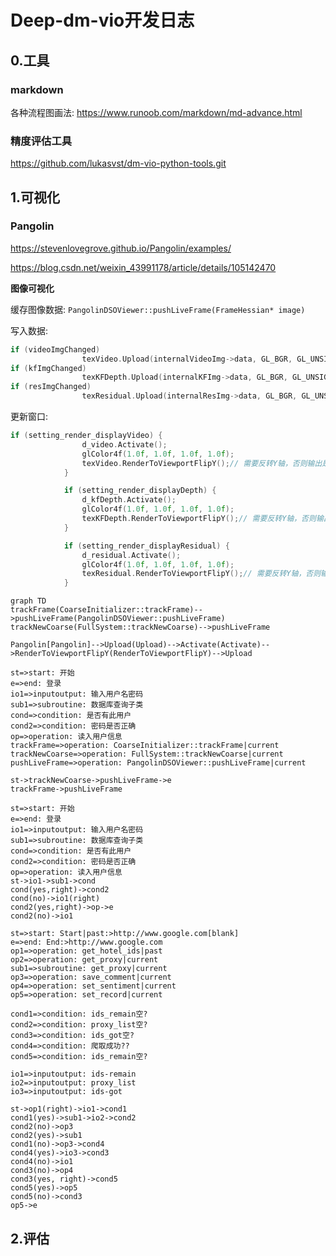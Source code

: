 # Deep-dm-vio开发日志
## 0.工具
### markdown

各种流程图画法: https://www.runoob.com/markdown/md-advance.html

### 精度评估工具

https://github.com/lukasvst/dm-vio-python-tools.git

## 1.可视化
### Pangolin
https://stevenlovegrove.github.io/Pangolin/examples/

https://blog.csdn.net/weixin_43991178/article/details/105142470

**图像可视化**

缓存图像数据: `PangolinDSOViewer::pushLiveFrame(FrameHessian* image)`

写入数据: 

```cpp
if (videoImgChanged)
                texVideo.Upload(internalVideoImg->data, GL_BGR, GL_UNSIGNED_BYTE);
if (kfImgChanged)
                texKFDepth.Upload(internalKFImg->data, GL_BGR, GL_UNSIGNED_BYTE);
if (resImgChanged)
                texResidual.Upload(internalResImg->data, GL_BGR, GL_UNSIGNED_BYTE);
```

更新窗口:

```cpp
if (setting_render_displayVideo) {
                d_video.Activate();
                glColor4f(1.0f, 1.0f, 1.0f, 1.0f);
                texVideo.RenderToViewportFlipY();// 需要反转Y轴，否则输出是倒着的
            }

            if (setting_render_displayDepth) {
                d_kfDepth.Activate();
                glColor4f(1.0f, 1.0f, 1.0f, 1.0f);
                texKFDepth.RenderToViewportFlipY();// 需要反转Y轴，否则输出是倒着的
            }

            if (setting_render_displayResidual) {
                d_residual.Activate();
                glColor4f(1.0f, 1.0f, 1.0f, 1.0f);
                texResidual.RenderToViewportFlipY();// 需要反转Y轴，否则输出是倒着的
            }
```



```mermaid
graph TD
trackFrame(CoarseInitializer::trackFrame)-->pushLiveFrame(PangolinDSOViewer::pushLiveFrame)
trackNewCoarse(FullSystem::trackNewCoarse)-->pushLiveFrame

Pangolin[Pangolin]-->Upload(Upload)-->Activate(Activate)-->RenderToViewportFlipY(RenderToViewportFlipY)-->Upload
```

```flow
st=>start: 开始
e=>end: 登录
io1=>inputoutput: 输入用户名密码
sub1=>subroutine: 数据库查询子类
cond=>condition: 是否有此用户
cond2=>condition: 密码是否正确
op=>operation: 读入用户信息
trackFrame=>operation: CoarseInitializer::trackFrame|current
trackNewCoarse=>operation: FullSystem::trackNewCoarse|current
pushLiveFrame=>operation: PangolinDSOViewer::pushLiveFrame|current

st->trackNewCoarse->pushLiveFrame->e
trackFrame->pushLiveFrame
```





```flow
st=>start: 开始
e=>end: 登录
io1=>inputoutput: 输入用户名密码
sub1=>subroutine: 数据库查询子类
cond=>condition: 是否有此用户
cond2=>condition: 密码是否正确
op=>operation: 读入用户信息
st->io1->sub1->cond
cond(yes,right)->cond2
cond(no)->io1(right)
cond2(yes,right)->op->e
cond2(no)->io1
```

```flow
st=>start: Start|past:>http://www.google.com[blank]
e=>end: End:>http://www.google.com
op1=>operation: get_hotel_ids|past
op2=>operation: get_proxy|current
sub1=>subroutine: get_proxy|current
op3=>operation: save_comment|current
op4=>operation: set_sentiment|current
op5=>operation: set_record|current

cond1=>condition: ids_remain空?
cond2=>condition: proxy_list空?
cond3=>condition: ids_got空?
cond4=>condition: 爬取成功??
cond5=>condition: ids_remain空?

io1=>inputoutput: ids-remain
io2=>inputoutput: proxy_list
io3=>inputoutput: ids-got

st->op1(right)->io1->cond1
cond1(yes)->sub1->io2->cond2
cond2(no)->op3
cond2(yes)->sub1
cond1(no)->op3->cond4
cond4(yes)->io3->cond3
cond4(no)->io1
cond3(no)->op4
cond3(yes, right)->cond5
cond5(yes)->op5
cond5(no)->cond3
op5->e
```

## 2.评估

